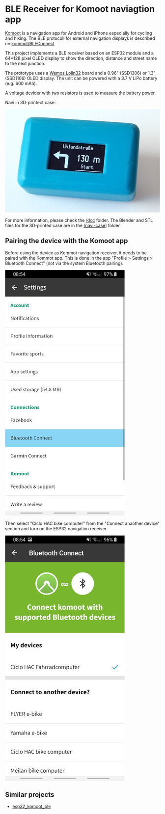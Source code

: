 # BLE Receiver for Komoot naviagtion app

[Komoot](https://www.komoot.de) is a navigation app for Android and iPhone especially for cycling and hiking. The BLE protocoll for external navigation displays is described on [kommot/BLEConnect](https://github.com/komoot/BLEConnect)

This project implements a BLE receiver based on an ESP32 module and a 64*128 pixel OLED display to show the direction, distance and street name to the next junction.

The prototype uses a [Wemos Lolin32](https://wiki.wemos.cc/products:lolin32:lolin32) board and a 0.96" (SSD1306) or 1.3" (SSD1106) OLED display. The unit can be powered with a 3.7 V LiPo battery (e.g. 600 mAh).

A voltage devider with two resistors is used to measure the battery power.

Navi in 3D-printect case:

![navi in 3d-printed case](/doc/navi-case.jpg)

For more information, please check the [/doc](/doc) folder.
The Blender and STL files for the 3D-printed case are in the [/navi-case](/navi-case)] folder.

## Pairing the device with the Komoot app

Before using the device as Kommot navigation receiver, it needs to be paired with the Kommot app.
This is done in the app "Profile > Settings > Bluetooth Connect" (not via the system Bluetooth pairing).

![navi in 3d-printed case](/doc/Komoot-app-settings.jpg)

Then select "Ciclo HAC bike computer" from the "Connect anaother device" section and turn on the ESP32 navigation receiver.

![navi in 3d-printed case](/doc/Komoot-app-pairing.jpg)

## Similar projects

* [esp32_komoot_ble](https://github.com/jstiefel/esp32_komoot_ble)
